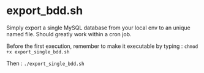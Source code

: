 # export_bdd.sh

Simply export a single MySQL database from your local env to an unique named file.
Should greatly work within a cron job.

Before the first execution, remember to make it executable by typing :
`chmod +x export_single_bdd.sh`

Then :
`./export_single_bdd.sh`

